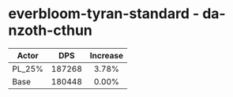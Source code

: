 # everbloom-tyran-standard - da-nzoth-cthun
| Actor | DPS | Increase |
|---|:---:|:---:|
|PL_25%|187268|3.78%|
|Base|180448|0.00%|
